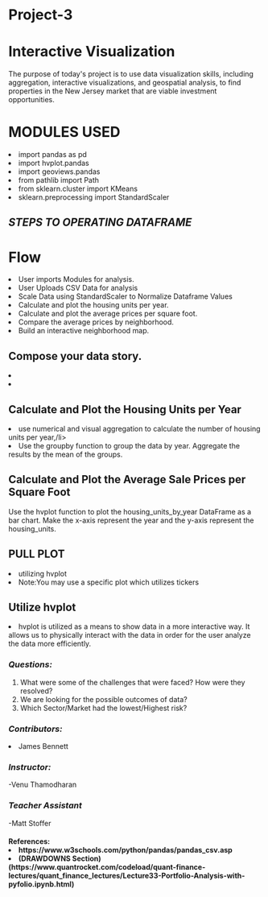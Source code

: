 # Project-3


<H1> Interactive Visualization</H1>

The purpose of today's project is to use data visualization skills, including aggregation, interactive visualizations, and geospatial analysis, to find properties in the New Jersey market that are viable investment opportunities.

<H1> MODULES USED</H1>
<li>import pandas as pd</li>
<li>import hvplot.pandas</li>
<li>import geoviews.pandas</li>
<li>from pathlib import Path</li>
<li>from sklearn.cluster import KMeans</li>
<li>sklearn.preprocessing import StandardScaler</li>
<H2><em><strong>STEPS TO OPERATING DATAFRAME</strong></em></H2>



<H1> Flow </H1>
<li>User imports Modules for analysis.</li>
 <li>User Uploads CSV Data for analysis </li>
 <li> Scale Data using StandardScaler to Normalize Dataframe Values </li>
 <li>Calculate and plot the housing units per year.</li>
 <li>Calculate and plot the average prices per square foot.</li>
 <li>Compare the average prices by neighborhood.</li>
 <li>Build an interactive neighborhood map.</li>

<H2>Compose your data story. </H2>
 <li>  </li>
 <li> </li>

<H2>Calculate and Plot the Housing Units per Year </H2>
     <li>use numerical and visual aggregation to calculate the number of housing units per year,/li>
    <li> Use the groupby function to group the data by year. Aggregate the results by the mean of the groups.
   

 <H2>Calculate and Plot the Average Sale Prices per Square Foot</H2>

Use the hvplot function to plot the housing_units_by_year DataFrame as a bar chart. 
Make the x-axis represent the year and the y-axis represent the housing_units.
<H2>PULL PLOT </H2>
     <li>utilizing hvplot </li>
     <li>Note:You may use a specific plot which utilizes tickers </li>
   
<H2>Utilize hvplot</H2>
<li>hvplot is utilized as a means to show data in a more interactive way. It allows us to physically interact with the data in order for the user analyze the data more efficiently.</li>


  <H3><em><strong>Questions:</strong></em></H3>
<ol>

  <li>What were some of the challenges that were faced? How were they resolved? </li>
  <li>We are looking for the possible outcomes of data? </li>
                <li> Which Sector/Market had the lowest/Highest risk?</li>
</ol>
<H3><em><strong>Contributors:</strong></em></H3>

   <li>James Bennett</li>
  



<H3><em><strong>Instructor:</strong></em></H3>
-Venu Thamodharan
<H3><em><strong>Teacher Assistant</strong></em></H3>
-Matt Stoffer

<H4>References:
  <li>https://www.w3schools.com/python/pandas/pandas_csv.asp</li>

<li> (DRAWDOWNS Section)(https://www.quantrocket.com/codeload/quant-finance-lectures/quant_finance_lectures/Lecture33-Portfolio-Analysis-with-pyfolio.ipynb.html) </li>
  
